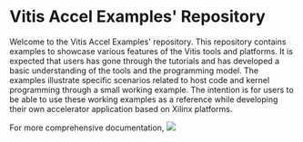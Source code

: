 Vitis Accel Examples' Repository
================================

Welcome to the Vitis Accel Examples' repository. This repository contains examples to showcase various features of the Vitis tools and platforms. It is expected that users has gone through the tutorials and has developed a basic understanding of the tools and the programming model. The examples illustrate specific scenarios related to host code and kernel programming  through a small working example. The intention is for users to be able to use these working examples as a reference while developing their own accelerator application based on Xilinx platforms. 

For more comprehensive documentation, <a href="https://pages.gitenterprise.xilinx.com/SDxGitExamples/Vitis_Accel_Examples/"><img src="https://img.shields.io/badge/click-here-green?style=plastic&logo=appveyor"/></a>
